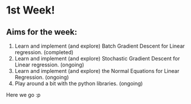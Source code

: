 # 1st Week!
## Aims for the week:
1. Learn and implement (and explore) Batch Gradient Descent for Linear regression. (completed)
2. Learn and implement (and explore) Stochastic Gradient Descent for Linear regression. (ongoing)
3. Learn and implement (and explore) the Normal Equations for Linear Regression. (ongoing)
4. Play around a bit with the python libraries. (ongoing)

Here we go :p
